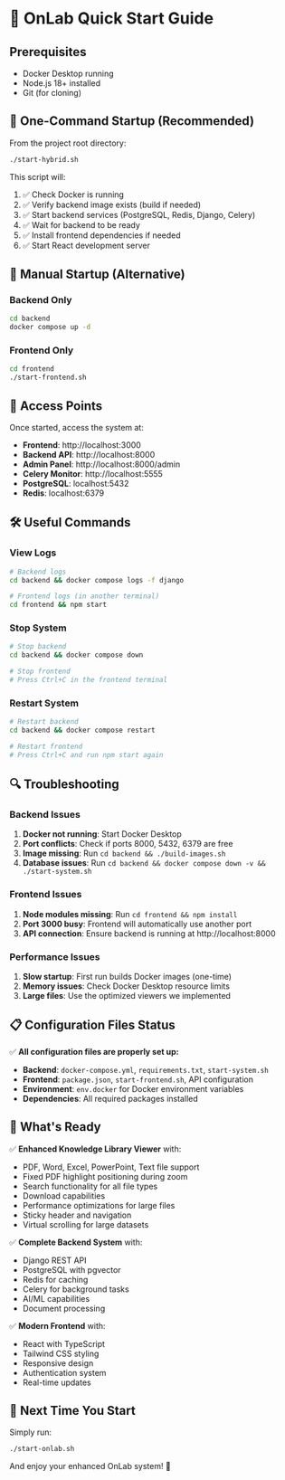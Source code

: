 # 🚀 OnLab Quick Start Guide

## Prerequisites
- Docker Desktop running
- Node.js 18+ installed
- Git (for cloning)

## 🎯 One-Command Startup (Recommended)

From the project root directory:
```bash
./start-hybrid.sh
```

This script will:
1. ✅ Check Docker is running
2. ✅ Verify backend image exists (build if needed)
3. ✅ Start backend services (PostgreSQL, Redis, Django, Celery)
4. ✅ Wait for backend to be ready
5. ✅ Install frontend dependencies if needed
6. ✅ Start React development server

## 🔧 Manual Startup (Alternative)

### Backend Only
```bash
cd backend
docker compose up -d
```

### Frontend Only
```bash
cd frontend
./start-frontend.sh
```

## 📍 Access Points

Once started, access the system at:

- **Frontend**: http://localhost:3000
- **Backend API**: http://localhost:8000
- **Admin Panel**: http://localhost:8000/admin
- **Celery Monitor**: http://localhost:5555
- **PostgreSQL**: localhost:5432
- **Redis**: localhost:6379

## 🛠️ Useful Commands

### View Logs
```bash
# Backend logs
cd backend && docker compose logs -f django

# Frontend logs (in another terminal)
cd frontend && npm start
```

### Stop System
```bash
# Stop backend
cd backend && docker compose down

# Stop frontend
# Press Ctrl+C in the frontend terminal
```

### Restart System
```bash
# Restart backend
cd backend && docker compose restart

# Restart frontend
# Press Ctrl+C and run npm start again
```

## 🔍 Troubleshooting

### Backend Issues
1. **Docker not running**: Start Docker Desktop
2. **Port conflicts**: Check if ports 8000, 5432, 6379 are free
3. **Image missing**: Run `cd backend && ./build-images.sh`
4. **Database issues**: Run `cd backend && docker compose down -v && ./start-system.sh`

### Frontend Issues
1. **Node modules missing**: Run `cd frontend && npm install`
2. **Port 3000 busy**: Frontend will automatically use another port
3. **API connection**: Ensure backend is running at http://localhost:8000

### Performance Issues
1. **Slow startup**: First run builds Docker images (one-time)
2. **Memory issues**: Check Docker Desktop resource limits
3. **Large files**: Use the optimized viewers we implemented

## 📋 Configuration Files Status

✅ **All configuration files are properly set up:**

- **Backend**: `docker-compose.yml`, `requirements.txt`, `start-system.sh`
- **Frontend**: `package.json`, `start-frontend.sh`, API configuration
- **Environment**: `env.docker` for Docker environment variables
- **Dependencies**: All required packages installed

## 🎉 What's Ready

✅ **Enhanced Knowledge Library Viewer** with:
- PDF, Word, Excel, PowerPoint, Text file support
- Fixed PDF highlight positioning during zoom
- Search functionality for all file types
- Download capabilities
- Performance optimizations for large files
- Sticky header and navigation
- Virtual scrolling for large datasets

✅ **Complete Backend System** with:
- Django REST API
- PostgreSQL with pgvector
- Redis for caching
- Celery for background tasks
- AI/ML capabilities
- Document processing

✅ **Modern Frontend** with:
- React with TypeScript
- Tailwind CSS styling
- Responsive design
- Authentication system
- Real-time updates

## 🚀 Next Time You Start

Simply run:
```bash
./start-onlab.sh
```

And enjoy your enhanced OnLab system! 🎉
